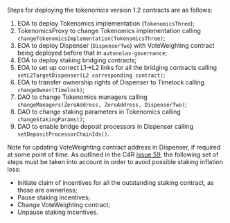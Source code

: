 Steps for deploying the tokenomics version 1.2 contracts are as follows:

1. EOA to deploy Tokenomics implementation (`TokenomicsThree`);
2. TokenomicsProxy to change Tokenomics implementation calling `changeTokenomicsImplementation(TokenomicsThree)`;
3. EOA to deploy Dispenser (`DispenserTwo`) with VoteWeighting contract being deployed before that in `autonolas-governance`;
4. EOA to deploy staking bridging contracts;
5. EOA to set up correct L1->L2 links for all the bridging contracts calling `setL2TargetDispenser(L2 corresponding contract)`;
6. EOA to transfer ownership rights of Dispenser to Timelock calling `changeOwner(Timelock)`;
7. DAO to change Tokenomics managers calling `changeManagers(ZeroAddress, ZeroAddress, DispenserTwo)`;
8. DAO to change staking parameters in Tokenomics calling `changeStakingParams()`;
9. DAO to enable bridge deposit processors in Dispenser calling `setDepositProcessorChainIds()`.

Note for updating VoteWeighting contract address in Dispenser, if required at some point of time.
As outlined in the C4R [issue 59](https://github.com/code-423n4/2024-05-olas-findings/issues/59), the following set of
steps must be taken into account in order to avoid possible staking inflation loss:
- Initiate claim of incentives for all the outstanding staking contract, as those are ownerless;
- Pause staking incentives;
- Change VoteWeighting contract;
- Unpause staking incentives.